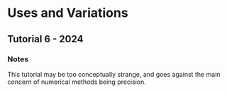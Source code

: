 
# Uses and Variations
## Tutorial 6 - 2024

### Notes
This tutorial may be too conceptually strange, and goes against the main concern of numerical methods being precision.
